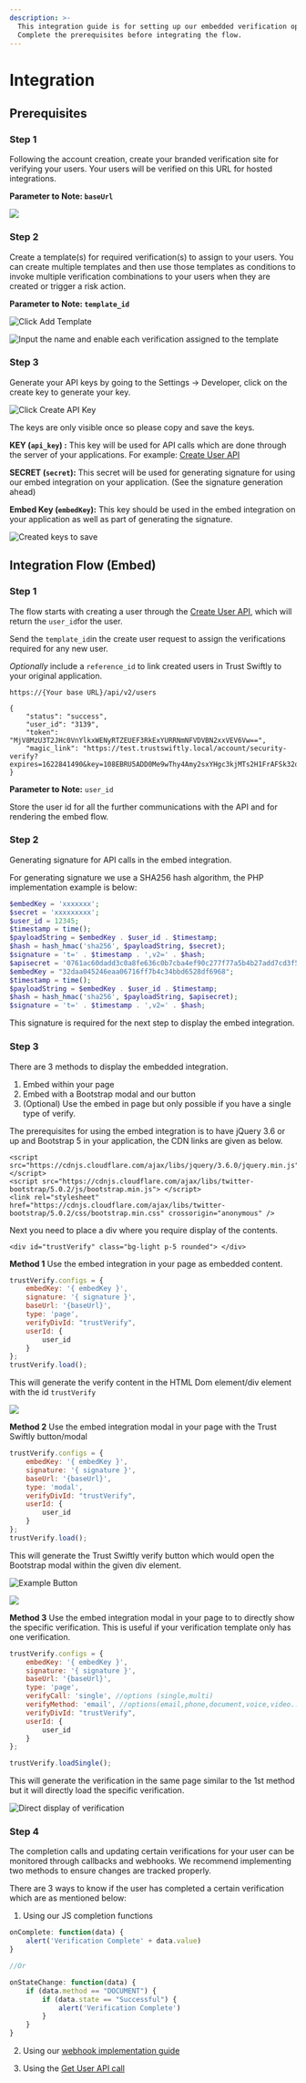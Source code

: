 ```yaml
---
description: >-
  This integration guide is for setting up our embedded verification option.
  Complete the prerequisites before integrating the flow.
---
```


# Integration

## **Prerequisites**

### Step 1

Following the account creation, create your branded verification site for verifying your users. Your users will be verified on this URL for hosted integrations.

**Parameter to Note: `baseUrl`**

![](.gitbook/assets/image%20%2826%29.png)

### Step 2

Create a template\(s\) for required verification\(s\) to assign to your users. You can create multiple templates and then use those templates as conditions to invoke multiple verification combinations to your users when they are created or trigger a risk action.

**Parameter to Note: `template_id`**

![Click Add Template](.gitbook/assets/image%20%2827%29.png)

![Input the name and enable each verification assigned to the template](.gitbook/assets/image%20%2828%29.png)

###  Step **3** <a id="step-2"></a>

Generate your API keys by going to the Settings -&gt; Developer, click on the create key to generate your key.

![Click Create API Key](.gitbook/assets/image%20%2825%29.png)

The keys are only visible once so please copy and save the keys.



**KEY \(`api_key`\) :** This key will be used for API calls which are done through the server of your applications. For example: [Create User API](users.md#create-user)

**SECRET \(`secret`\):** This secret will be used for generating signature for using our embed integration on your application. \(See the signature generation ahead\)

**Embed Key \(`embedKey`\):** This key should be used in the embed integration on your application as well as part of generating the signature.

![Created keys to save](.gitbook/assets/image%20%2822%29.png)

## Integration Flow \(Embed\)

### Step **1** <a id="step-2"></a>

The flow starts with creating a user through the [Create User API](users.md#create-user), which will return the `user_id`for the user.

Send the `template_id`in the create user request to assign the verifications required for any new user.

_Optionally_ include a `reference_id` to link created users in Trust Swiftly to your original application.

```text
https://{Your base URL}/api/v2/users

{
    "status": "success",
    "user_id": "3139",
    "token": "MjV8MzU3T2JHc0VnYlkxWENyRTZEUEF3RkExYURRNmNFVDVBN2xxVEV6Vw==",
    "magic_link": "https://test.trustswiftly.local/account/security-verify?expires=1622841490&key=108EBRU5ADD0Me9wThy4Amy2sxYHgc3kjMTs2H1FrAFSk32q2ICwL&signature=145c56ab2f9229b211a1f5c05a8fef6ca91328e47a995b31a89c45cd67c7f5b2"
}

```

**Parameter to Note:** `user_id`

Store the user id for all the further communications with the API and for rendering the embed flow. 

### Step 2 <a id="step-2"></a>

Generating signature for API calls in the embed integration.

For generating signature we use a SHA256 hash algorithm, the PHP implementation example is below:

```php
$embedKey = 'xxxxxxx';
$secret = 'xxxxxxxxx';
$user_id = 12345;
$timestamp = time();
$payloadString = $embedKey . $user_id . $timestamp;
$hash = hash_hmac('sha256', $payloadString, $secret);
$signature = 't=' . $timestamp . ',v2=' . $hash;
$apisecret = '0761ac60dadd3c0a8fe636c0b7cba4ef90c277f77a5b4b27add7cd3f572eec58';
$embedKey = "32daa045246eaa06716ff7b4c34bbd6528df6968";
$timestamp = time();
$payloadString = $embedKey . $user_id . $timestamp;
$hash = hash_hmac('sha256', $payloadString, $apisecret);
$signature = 't=' . $timestamp . ',v2=' . $hash;
```

This signature is required for the next step to display the embed integration. 

### Step 3 <a id="step-2"></a>

There are 3 methods to display the embedded integration. 

1. Embed within your page
2. Embed with a Bootstrap modal and our button
3. \(Optional\) Use the embed in page but only possible if you have a single type of verify.

The prerequisites for using the embed integration is to have jQuery 3.6 or up and Bootstrap 5 in your application, the CDN links are given as below.

```markup
<script src="https://cdnjs.cloudflare.com/ajax/libs/jquery/3.6.0/jquery.min.js"></script>
<script src="https://cdnjs.cloudflare.com/ajax/libs/twitter-bootstrap/5.0.2/js/bootstrap.min.js"> </script>
<link rel="stylesheet" href="https://cdnjs.cloudflare.com/ajax/libs/twitter-bootstrap/5.0.2/css/bootstrap.min.css" crossorigin="anonymous" />

```

Next you need to place a div where you require display of the contents.

```markup
<div id="trustVerify" class="bg-light p-5 rounded"> </div>
```



**Method 1** Use the embed integration in your page as embedded content.

```javascript
trustVerify.configs = {
    embedKey: '{ embedKey }',
    signature: '{ signature }',
    baseUrl: '{baseUrl}',
    type: 'page',
    verifyDivId: "trustVerify",
    userId: {
        user_id
    }
};
trustVerify.load();
```

This will generate the verify content in the HTML Dom element/div element with the id `trustVerify`

![](.gitbook/assets/image%20%2824%29.png)

**Method 2** Use the embed integration modal in your page with the Trust Swiftly button/modal

```javascript
trustVerify.configs = {
    embedKey: '{ embedKey }',
    signature: '{ signature }',
    baseUrl: '{baseUrl}',
    type: 'modal',
    verifyDivId: "trustVerify",
    userId: {
        user_id
    }
};
trustVerify.load();
```

This will generate the Trust Swiftly verify button which would open the Bootstrap modal within the given div element.

![Example Button](.gitbook/assets/image%20%2820%29.png)

![](.gitbook/assets/image%20%2823%29.png)

**Method 3** Use the embed integration modal in your page to to directly show the specific verification. This is useful if your verification template only has one verification.

```javascript
trustVerify.configs = {
    embedKey: '{ embedKey }',
    signature: '{ signature }',
    baseUrl: '{baseUrl}',
    type: 'page',
    verifyCall: 'single', //options (single,multi)
    verifyMethod: 'email', //options(email,phone,document,voice,video..) only works with single call
    verifyDivId: "trustVerify",
    userId: {
        user_id
    }
};

trustVerify.loadSingle();
```

This will generate the verification in the same page similar to the 1st method but it will directly load the specific verification.

![Direct display of verification](.gitbook/assets/image%20%2821%29.png)

### Step 4 <a id="step-2"></a>

The completion calls and updating certain verifications for your user can be monitored through callbacks and webhooks. We recommend implementing two methods to ensure changes are tracked properly.

There are 3 ways to know if the user has completed a certain verification which are as mentioned below:

1. Using our JS completion functions

```javascript
onComplete: function(data) {
    alert('Verification Complete' + data.value)
}

//Or 

onStateChange: function(data) {
    if (data.method == "DOCUMENT") {
        if (data.state == "Successful") {
            alert('Verification Complete')
        }
    }
}
```

2. Using our [webhook implementation guide](webhooks/handling-webhooks.md)

3. Using the [Get User API call](users.md#get-user)

